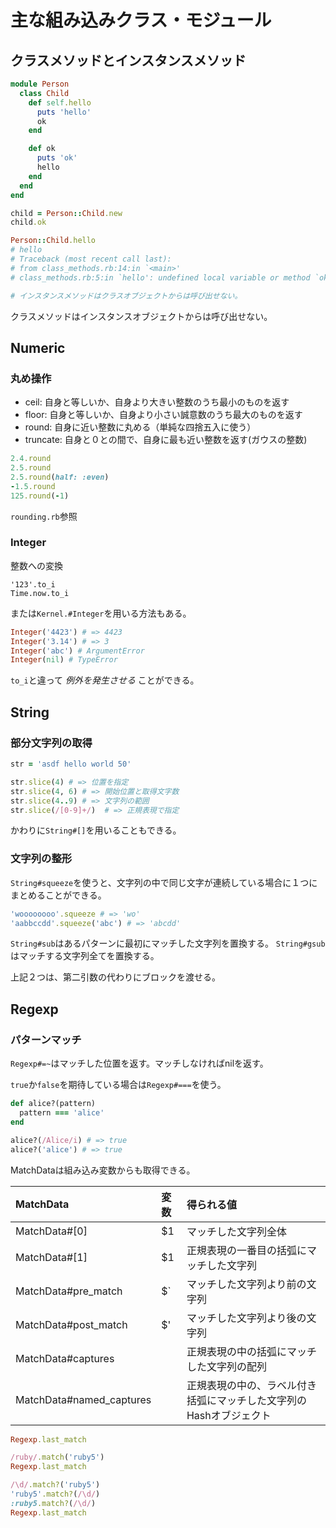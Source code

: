 # 主な組み込みクラス・モジュール
## クラスメソッドとインスタンスメソッド

```rb
module Person
  class Child
    def self.hello
      puts 'hello'
      ok
    end

    def ok
      puts 'ok'
      hello
    end
  end
end

child = Person::Child.new
child.ok

Person::Child.hello
# hello
# Traceback (most recent call last):
# from class_methods.rb:14:in `<main>'
# class_methods.rb:5:in `hello': undefined local variable or method `ok' for Person::Child:Class (NameError)

# インスタンスメソッドはクラスオブジェクトからは呼び出せない。

```

クラスメソッドはインスタンスオブジェクトからは呼び出せない。

## Numeric

### 丸め操作

* ceil: 自身と等しいか、自身より大きい整数のうち最小のものを返す
* floor: 自身と等しいか、自身より小さい誠意数のうち最大のものを返す
* round: 自身に近い整数に丸める（単純な四捨五入に使う）
* truncate: 自身と０との間で、自身に最も近い整数を返す(ガウスの整数)

```rb
2.4.round
2.5.round
2.5.round(half: :even)
-1.5.round
125.round(-1)
```

`rounding.rb`参照

### Integer

整数への変換

```
'123'.to_i
Time.now.to_i
```

または`Kernel.#Integer`を用いる方法もある。

```rb
Integer('4423') # => 4423
Integer('3.14') # => 3
Integer('abc') # ArgumentError
Integer(nil) # TypeError
```

`to_i`と違って *例外を発生させる* ことができる。

## String

### 部分文字列の取得

```rb
str = 'asdf hello world 50'

str.slice(4) # => 位置を指定
str.slice(4, 6) # => 開始位置と取得文字数
str.slice(4..9) # => 文字列の範囲
str.slice(/[0-9]+/)  # => 正規表現で指定
```

かわりに`String#[]`を用いることもできる。

### 文字列の整形

`String#squeeze`を使うと、文字列の中で同じ文字が連続している場合に１つにまとめることができる。

```rb
'woooooooo'.squeeze # => 'wo'
'aabbccdd'.squeeze('abc') # => 'abcdd'
```

`String#sub`はあるパターンに最初にマッチした文字列を置換する。
`String#gsub`はマッチする文字列全てを置換する。

上記２つは、第二引数の代わりにブロックを渡せる。

## Regexp

### パターンマッチ

`Regexp#=~`はマッチした位置を返す。マッチしなければnilを返す。

`true`か`false`を期待している場合は`Regexp#===`を使う。

```rb
def alice?(pattern)
  pattern === 'alice'
end

alice?(/Alice/i) # => true
alice?('alice') # => true

```

MatchDataは組み込み変数からも取得できる。

|MatchData|変数|得られる値|
|:--|:--|:--|
|MatchData#[0]|$1|マッチした文字列全体|
|MatchData#[1]|$1|正規表現の一番目の括弧にマッチした文字列|
|MatchData#pre_match|$`|マッチした文字列より前の文字列|
|MatchData#post_match|$'|マッチした文字列より後の文字列|
|MatchData#captures||正規表現の中の括弧にマッチした文字列の配列|
|MatchData#named_captures||正規表現の中の、ラベル付き括弧にマッチした文字列のHashオブジェクト|

```rb
Regexp.last_match

/ruby/.match('ruby5')
Regexp.last_match

/\d/.match?('ruby5')
'ruby5'.match?(/\d/)
:ruby5.match?(/\d/)
Regexp.last_match
```




